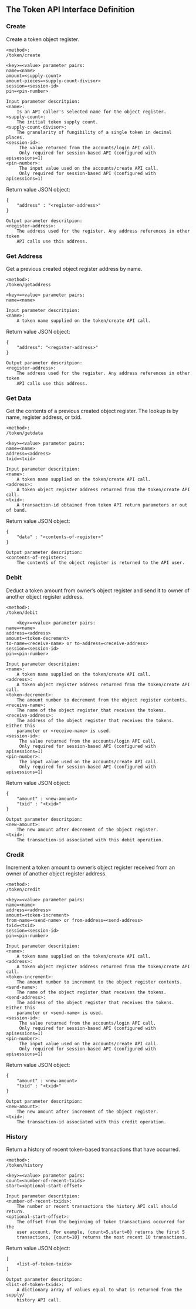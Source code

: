 The Token API Interface Definition
-----------------------------------

### Create

Create a token object register.

```
<method>:
/token/create

<key>=<value> parameter pairs:
name=<name>
amount=<supply-count>
amount-pieces=<supply-count-divisor>
session=<session-id>
pin=<pin-number>

Input parameter descritpion:
<name>:
    Is an API caller's selected name for the object register.
<supply-count>:
    The initial token supply count.
<supply-count-divisor>:
    The granularity of fungibility of a single token in decimal places.
<session-id>:
     The value returned from the accounts/login API call.
     Only required for session-based API (configured with apisessions=1)
<pin-number>:
     The input value used on the accounts/create API call.
     Only required for session-based API (configured with apisessions=1)
```
    
Return value JSON object:
```    
{
    "address" : "<register-address>"
}    

Output parameter descritpion:
<register-address>:
    The address used for the register. Any address references in other token
    API calls use this address.    
```
    
### Get Address

Get a previous created object register address by name.

```
<method>:
/token/getaddress

<key>=<value> parameter pairs:
name=<name>

Input parameter descritpion:
<name>:
    A token name supplied on the token/create API call.        
```

Return value JSON object:
```
{
    "address": "<register-address>"
}

Output parameter descritpion:    
<register-address>:
    The address used for the register. Any address references in other token
    API calls use this address.    
```

### Get Data

Get the contents of a previous created object register. The lookup is by name,
register address, or txid.

```
<method>:
/token/getdata

<key>=<value> parameter pairs:
name=<name>
address=<address>
txid=<txid>

Input parameter descritpion:
<name>:
    A token name supplied on the token/create API call.        
<address>:
    A token object register address returned from the token/create API call.
<txid>:
    A transaction-id obtained from token API return parameters or out of band.
```

Return value JSON object:
```
{
    "data" : "<contents-of-register>"
}

Output parameter description:
<contents-of-register>:
    The contents of the object register is returned to the API user.
```

### Debit

Deduct a token amount from owner’s object register and send it to owner of
another object register address.

```
<method>:
/token/debit

    <key>=<value> parameter pairs:
name=<name>
address=<address>
amount=<token-decrement>
to-name=<receive-name> or to-address=<receive-address>
session=<session-id>
pin=<pin-number>

Input parameter descritpion:
<name>:
    A token name supplied on the token/create API call.        
<address>:
    A token object register address returned from the token/create API call.
<token-decrement>:
    The amount number to decrement from the object register contents.
<receive-name>:
    The name of the object register that receives the tokens.
<receive-address>:
    The address of the object register that receives the tokens. Either this
    parameter or <receive-name> is used.
<session-id>:
     The value returned from the accounts/login API call.
     Only required for session-based API (configured with apisessions=1)
<pin-number>:
     The input value used on the accounts/create API call.
     Only required for session-based API (configured with apisessions=1)
```

Return value JSON object:
```
{
    "amount" : <new-amount>
    "txid" : "<txid>"
}

Output parameter descritpion:
<new-amount>:
    The new amount after decrement of the object register.
<txid>:
    The transaction-id associated with this debit operation.            
```

### Credit

Increment a token amount to owner’s object register received from an owner of
another object register address.


```
<method>:
/token/credit

<key>=<value> parameter pairs:
name=<name>
address=<address>
amount=<token-increment>
from-name=<send-name> or from-address=<send-address>
txid=<txid>
session=<session-id>
pin=<pin-number>

Input parameter descritpion:
<name>:
    A token name supplied on the token/create API call.        
<address>:
    A token object register address returned from the token/create API call.
<token-increment>:
    The amount number to increment to the object register contents.
<send-name>:
    The name of the object register that receives the tokens.
<send-address>:
    The address of the object register that receives the tokens. Either this
    parameter or <send-name> is used.
<session-id>:
     The value returned from the accounts/login API call.
     Only required for session-based API (configured with apisessions=1)
<pin-number>:
     The input value used on the accounts/create API call.
     Only required for session-based API (configured with apisessions=1)

```

Return value JSON object:
```
{
    "amount" : <new-amount>
    "txid" : "<txid>"
}            

Output parameter descritpion:
<new-amount>:
    The new amount after increment of the object register.
<txid>:
    The transaction-id associated with this credit operation.            
```
                
### History

Return a history of recent token-based transactions that have occurred.

```
<method>:
/token/history

<key>=<value> parameter pairs:
count=<number-of-recent-txids>
start=<optional-start-offset>

Input parameter descritpion:
<number-of-recent-txids>:
    The number or recent transactions the history API call should return.
<optional-start-offset>:
    The offset from the beginning of token transactions occurred for the
    user account. For example, {count=5,start=0} returns the first 5
    transactions, {count=10} returns the most recent 10 transactions.
```

Return value JSON object:
```
[
    <list-of-token-txids>
]

Output parameter descritpion:
<list-of-token-txids>:
    A dictionary array of values equal to what is returned from the supply/
    history API call.
```
    